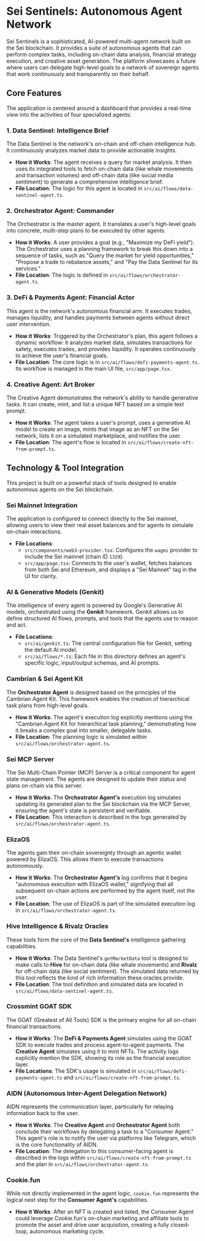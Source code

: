 # Sei Sentinels: Autonomous Agent Network

Sei Sentinels is a sophisticated, AI-powered multi-agent network built on the Sei blockchain. It provides a suite of autonomous agents that can perform complex tasks, including on-chain data analysis, financial strategy execution, and creative asset generation. The platform showcases a future where users can delegate high-level goals to a network of sovereign agents that work continuously and transparently on their behalf.

## Core Features

The application is centered around a dashboard that provides a real-time view into the activities of four specialized agents:

### 1. Data Sentinel: Intelligence Brief
The Data Sentinel is the network's on-chain and off-chain intelligence hub. It continuously analyzes market data to provide actionable insights.

- **How it Works**: The agent receives a query for market analysis. It then uses its integrated tools to fetch on-chain data (like whale movements and transaction volumes) and off-chain data (like social media sentiment) to generate a comprehensive intelligence brief.
- **File Location**: The logic for this agent is located in `src/ai/flows/data-sentinel-agent.ts`.

### 2. Orchestrator Agent: Commander
The Orchestrator is the master agent. It translates a user's high-level goals into concrete, multi-step plans to be executed by other agents.

- **How it Works**: A user provides a goal (e.g., "Maximize my DeFi yield"). The Orchestrator uses a planning framework to break this down into a sequence of tasks, such as "Query the market for yield opportunities," "Propose a trade to rebalance assets," and "Pay the Data Sentinel for its services."
- **File Location**: The logic is defined in `src/ai/flows/orchestrator-agent.ts`.

### 3. DeFi & Payments Agent: Financial Actor
This agent is the network's autonomous financial arm. It executes trades, manages liquidity, and handles payments between agents without direct user intervention.

- **How it Works**: Triggered by the Orchestrator's plan, this agent follows a dynamic workflow: it analyzes market data, simulates transactions for safety, executes trades, and provides liquidity. It operates continuously to achieve the user's financial goals.
- **File Location**: The core logic is in `src/ai/flows/defi-payments-agent.ts`. Its workflow is managed in the main UI file, `src/app/page.tsx`.

### 4. Creative Agent: Art Broker
The Creative Agent demonstrates the network's ability to handle generative tasks. It can create, mint, and list a unique NFT based on a simple text prompt.

- **How it Works**: The agent takes a user's prompt, uses a generative AI model to create an image, mints that image as an NFT on the Sei network, lists it on a simulated marketplace, and notifies the user.
- **File Location**: The agent's flow is located in `src/ai/flows/create-nft-from-prompt.ts`.

## Technology & Tool Integration

This project is built on a powerful stack of tools designed to enable autonomous agents on the Sei blockchain.

### Sei Mainnet Integration
The application is configured to connect directly to the Sei mainnet, allowing users to view their real asset balances and for agents to simulate on-chain interactions.
- **File Locations**:
    - `src/components/web3-provider.tsx`: Configures the `wagmi` provider to include the Sei mainnet (chain ID `1329`).
    - `src/app/page.tsx`: Connects to the user's wallet, fetches balances from both Sei and Ethereum, and displays a "Sei Mainnet" tag in the UI for clarity.

### AI & Generative Models (Genkit)
The intelligence of every agent is powered by Google's Generative AI models, orchestrated using the **Genkit** framework. Genkit allows us to define structured AI flows, prompts, and tools that the agents use to reason and act.
- **File Locations**:
    - `src/ai/genkit.ts`: The central configuration file for Genkit, setting the default AI model.
    - `src/ai/flows/*.ts`: Each file in this directory defines an agent's specific logic, input/output schemas, and AI prompts.

### Cambrian & Sei Agent Kit
The **Orchestrator Agent** is designed based on the principles of the Cambrian Agent Kit. This framework enables the creation of hierarchical task plans from high-level goals.
- **How it Works**: The agent's execution log explicitly mentions using the "Cambrian Agent Kit for hierarchical task planning," demonstrating how it breaks a complex goal into smaller, delegable tasks.
- **File Location**: The planning logic is simulated within `src/ai/flows/orchestrator-agent.ts`.

### Sei MCP Server
The Sei Multi-Chain Pointer (MCP) Server is a critical component for agent state management. The agents are designed to update their status and plans on-chain via this server.
- **How it Works**: The **Orchestrator Agent's** execution log simulates updating its generated plan to the Sei blockchain via the MCP Server, ensuring the agent's state is persistent and verifiable.
- **File Location**: This interaction is described in the logs generated by `src/ai/flows/orchestrator-agent.ts`.

### ElizaOS
The agents gain their on-chain sovereignty through an agentic wallet powered by ElizaOS. This allows them to execute transactions autonomously.
- **How it Works**: The **Orchestrator Agent's** log confirms that it begins "autonomous execution with ElizaOS wallet," signifying that all subsequent on-chain actions are performed by the agent itself, not the user.
- **File Location**: The use of ElizaOS is part of the simulated execution log in `src/ai/flows/orchestrator-agent.ts`.

### Hive Intelligence & Rivalz Oracles
These tools form the core of the **Data Sentinel's** intelligence gathering capabilities.
- **How it Works**: The Data Sentinel's `getMarketData` tool is designed to make calls to **Hive** for on-chain data (like whale movements) and **Rivalz** for off-chain data (like social sentiment). The simulated data returned by this tool reflects the kind of rich information these oracles provide.
- **File Location**: The tool definition and simulated data are located in `src/ai/flows/data-sentinel-agent.ts`.

### Crossmint GOAT SDK
The GOAT (Greatest of All Tools) SDK is the primary engine for all on-chain financial transactions.
- **How it Works**: The **DeFi & Payments Agent** simulates using the GOAT SDK to execute trades and process agent-to-agent payments. The **Creative Agent** simulates using it to mint NFTs. The activity logs explicitly mention the SDK, showing its role as the financial execution layer.
- **File Locations**: The SDK's usage is simulated in `src/ai/flows/defi-payments-agent.ts` and `src/ai/flows/create-nft-from-prompt.ts`.

### AIDN (Autonomous Inter-Agent Delegation Network)
AIDN represents the communication layer, particularly for relaying information back to the user.
- **How it Works**: The **Creative Agent** and **Orchestrator Agent** both conclude their workflows by delegating a task to a "Consumer Agent." This agent's role is to notify the user via platforms like Telegram, which is the core functionality of AIDN.
- **File Location**: The delegation to this consumer-facing agent is described in the logs within `src/ai/flows/create-nft-from-prompt.ts` and the plan in `src/ai/flows/orchestrator-agent.ts`.

### Cookie.fun
While not directly implemented in the agent logic, `cookie.fun` represents the logical next step for the **Consumer Agent's** capabilities.
- **How it Works**: After an NFT is created and listed, the Consumer Agent could leverage Cookie.fun's on-chain marketing and affiliate tools to promote the asset and drive user acquisition, creating a fully closed-loop, autonomous marketing cycle.
